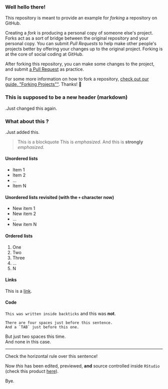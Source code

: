 ### Well hello there!

This repository is meant to provide an example for *forking* a repository on GitHub.

Creating a *fork* is producing a personal copy of someone else's project. Forks act as a sort of bridge between the original repository and your personal copy. You can submit *Pull Requests* to help make other people's projects better by offering your changes up to the original project. Forking is at the core of social coding at GitHub.

After forking this repository, you can make some changes to the project, and submit [a Pull Request](https://github.com/octocat/Spoon-Knife/pulls) as practice.

For some more information on how to fork a repository, [check out our guide, "Forking Projects""](http://guides.github.com/overviews/forking/). Thanks! :sparkling_heart:

### This is supposed to be a new header (markdown)
.Just changed this again.

### What about this ?
.Just added this.

> This is a blockquote
This is *emphasized*. And this is **strongly** *emphasized*.

#### Unordered lists
* Item 1
* Item 2
* ...
* Item N

#### Unordered lists revisited (with the `+` character now)  
+ New item 1
+ New item 2
+ ...
+ New item N

#### Ordered lists  
1. One
2. Two
3. Three
4. ...
5. N

#### Links  
This is a [link](https://daringfireball.net/projects/markdown/basics "Learn More Markdown.").

#### Code
`This was written inside backticks` and this was **not**.  
  
    There are four spaces just before this sentence.  
	And a `TAB` just before this one.  
  But just two spaces this time.  
And none in this case.  

***
Check the horizontal rule over this sentence!  


Now *this* has been edited, previewed, **and** source controlled inside `RStudio` (check this product [here](http://www.rstudio.com/ "Open source and enterprise-ready professional software for the R community.")).   


Bye.   
